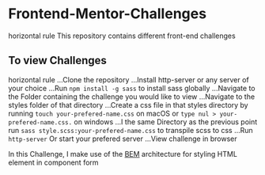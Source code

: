 # Frontend-Mentor-Challenges
horizontal rule
This repository contains different front-end challenges

## To view Challenges 
horizontal rule 
...Clone the repository
...Install http-server or any server of your choice
...Run ```npm install -g sass``` to install sass globally
...Navigate to the Folder containing the challenge you would like to view
...Navigate to the styles folder of that directory
...Create a css file in that styles directory by running ```touch your-prefered-name.css``` on macOS or ```type nul > your-prefered-name.css.``` on windows
...I the same Directory as the previous point run ```sass style.scss:your-prefered-name.css``` to transpile scss to css
...Run ```http-server``` Or start your prefered server
...View challenge in browser


In this Challenge, I make use of the [BEM](http://getbem.com/introduction/) architecture for styling HTML element in component form 